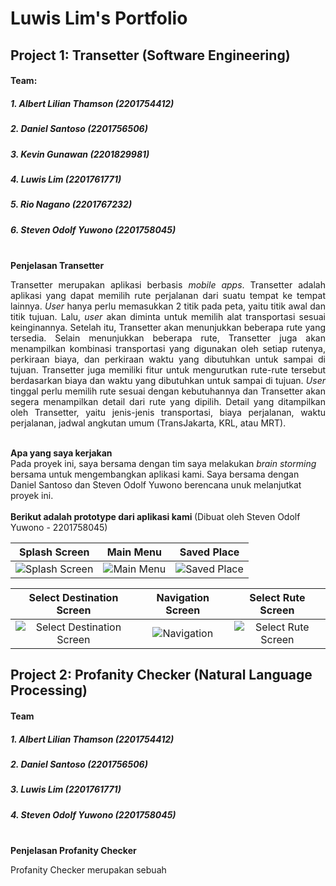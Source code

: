 # Luwis Lim's Portfolio

## **Project 1: Transetter (Software Engineering)**
#### Team:
##### 1. Albert Lilian Thamson (2201754412)
##### 2. Daniel Santoso (2201756506)
##### 3. Kevin Gunawan (2201829981)
##### 4. Luwis Lim (2201761771)
##### 5. Rio Nagano (2201767232)
##### 6. Steven Odolf Yuwono (2201758045)


<br>
<b> Penjelasan Transetter </b>
<div> <p align="justify">
Transetter merupakan aplikasi berbasis <i>mobile apps</i>. Transetter adalah aplikasi yang dapat memilih rute perjalanan dari suatu tempat ke tempat lainnya. <i>User</i> hanya perlu memasukkan 2 titik pada peta, yaitu titik awal dan titik tujuan. Lalu, <i>user</i> akan diminta untuk memilih alat transportasi sesuai keinginannya. Setelah itu, Transetter akan menunjukkan beberapa rute yang tersedia. Selain menunjukkan beberapa rute, Transetter juga akan menampilkan kombinasi transportasi yang digunakan oleh setiap rutenya, perkiraan biaya, dan perkiraan waktu yang dibutuhkan untuk sampai di tujuan. Transetter juga memiliki fitur untuk mengurutkan rute-rute tersebut berdasarkan biaya dan waktu yang dibutuhkan untuk sampai di tujuan. <i>User</i> tinggal perlu memilih rute sesuai dengan kebutuhannya dan Transetter akan segera menampilkan detail dari rute yang  dipilih. Detail yang ditampilkan oleh Transetter, yaitu jenis-jenis transportasi, biaya perjalanan, waktu perjalanan, jadwal angkutan umum (TransJakarta, KRL, atau MRT).
</p></div>

<br>
<b> Apa yang saya kerjakan </b>
<div>
Pada proyek ini, saya bersama dengan tim saya melakukan <i>brain storming</i> bersama untuk mengembangkan aplikasi kami. Saya bersama dengan Daniel Santoso dan Steven Odolf Yuwono berencana unuk melanjutkat proyek ini.
</div>

<br>
<b> Berikut adalah prototype dari aplikasi kami </b> (Dibuat oleh Steven Odolf Yuwono - 2201758045)


| Splash Screen |  Main Menu | Saved Place | 
|:-------------------------:|:-------------------------:|:-------------------------:|
|<img src="https://github.com/luwislim/myPortfolio/blob/master/images/splash.jpg?raw=true" alt="Splash Screen">  |  <img src="https://github.com/luwislim/myPortfolio/blob/master/images/menu.jpg?raw=true" alt="Main Menu"> | <img src="https://github.com/luwislim/myPortfolio/blob/master/images/saved.jpg?raw=true" alt="Saved Place"> |

| Select Destination Screen |  Navigation Screen | Select Rute Screen  | 
|:-------------------------:|:-------------------------:|:-------------------------:|
|<img src="https://github.com/luwislim/myPortfolio/blob/master/images/dest.jpg?raw=true" alt="Select Destination Screen">  |  <img src="https://github.com/luwislim/myPortfolio/blob/master/images/navi.jpg?raw=true" alt="Navigation"> | <img src="https://github.com/luwislim/myPortfolio/blob/master/images/select.jpg?raw=true" alt="Select Rute Screen"> |


## Project 2: Profanity Checker (Natural Language Processing)
#### Team
##### 1. Albert Lilian Thamson (2201754412)
##### 2. Daniel Santoso (2201756506)
##### 3. Luwis Lim (2201761771)
##### 4. Steven Odolf Yuwono (2201758045)

<br>
<b> Penjelasan Profanity Checker </b>
<div> <p align="justify">
Profanity Checker merupakan sebuah 
</p></div>
